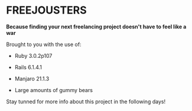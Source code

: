 # FREEJOUSTERS

<b> Because finding your next freelancing project doesn't have to feel like a war </b>

Brought to you with the use of:

* Ruby 3.0.2p107

* Rails 6.1.4.1

* Manjaro 21.1.3

* Large amounts of gummy bears

Stay tunned for more info about this project in the following days!

<!--README

This README would normally document whatever steps are necessary to get the
application up and running.

Things you may want to cover:

* Ruby version

* System dependencies

* Configuration

* Database creation

* Database initialization

* How to run the test suite

* Services (job queues, cache servers, search engines, etc.)

* Deployment instructions

* ...
-->
